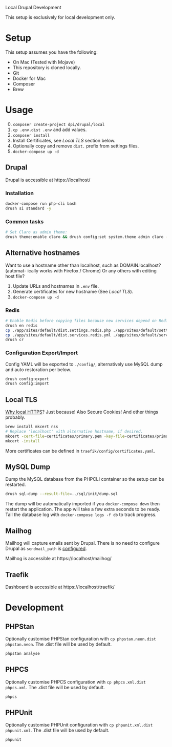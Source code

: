 Local Drupal Development

This setup is exclusively for local development only.

# Setup

This setup assumes you have the following:

 * On Mac (Tested with Mojave)
 * This repository is cloned locally.
 * Git
 * Docker for Mac
 * Composer
 * Brew

# Usage

 0. `composer create-project dpi/drupal/local`
 1. `cp .env.dist .env` and add values.
 2. `composer install`
 3. Install Certificates, see _Local TLS_ section below.
 4. Optionally copy and remove `dist.` prefix from settings files.
 5. `docker-compose up -d`

## Drupal

Drupal is accessible at https://localhost/

### Installation

```bash
docker-compose run php-cli bash
drush si standard -y
```

### Common tasks

```bash
# Set Claro as admin theme:
drush theme:enable claro && drush config:set system.theme admin claro -y && drush cr
```

## Alternative hostnames

Want to use a hostname other than localhost, such as DOMAIN.localhost? (automat-
ically works with Firefox / Chrome) Or any others with editing host file?

 1. Update URLs and hostnames in `.env` file.
 2. Generate certificates for new hostname (See _Local TLS_).
 3. `docker-compose up -d`

### Redis

```bash
# Enable Redis before copying files because new services depend on Redis.module.
drush en redis
cp ./app/sites/default/dist.settings.redis.php ./app/sites/default/settings.redis.php
cp ./app/sites/default/dist.services.redis.yml ./app/sites/default/services.redis.php
drush cr
```

### Configuration Export/Import

Config YAML will be exported to `./config/`, alternatively use MySQL dump and
auto restoration per below.

```bash
drush config:export
drush config:import
```

## Local TLS

[Why local HTTPS][local-https]? Just because! Also Secure Cookies! And other
things probably.

```bash
brew install mkcert nss
# Replace 'localhost' with alternative hostname, if desired.
mkcert -cert-file=certificates/primary.pem -key-file=certificates/primary-key.pem localhost
mkcert -install
```

More certificates can be defined in `traefik/config/certificates.yaml`.

 [local-https]: https://web.dev/how-to-use-local-https/

## MySQL Dump

Dump the MySQL database from the PHPCLI container so the setup can be restarted.

```bash
drush sql-dump --result-file=../sql/init/dump.sql
```

The dump will be automatically imported if you `docker-compose down` then
restart the application. The app will take a few extra seconds to be ready. Tail
the database log with `docker-compose logs -f db` to track progress.

## Mailhog

Mailhog will capture emails sent by Drupal. There is no need to configure Drupal
as `sendmail_path` is [configured][sendmail-php-ini].

Mailhog is accessible at https://localhost/mailhog/

 [sendmail-php-ini]: https://github.com/skpr/containers/blob/master/php/base/conf.d/50_overrides.ini

## Traefik

Dashboard is accessible at https://localhost/traefik/

# Development

## PHPStan

Optionally customise PHPStan configuration with
`cp phpstan.neon.dist phpstan.neon`. The .dist file will be used by default.

```bash
phpstan analyse
```

## PHPCS

Optionally customise PHPCS configuration with
`cp phpcs.xml.dist phpcs.xml`. The .dist file will be used by default.

```bash
phpcs
```

## PHPUnit

Optionally customise PHPUnit configuration with
`cp phpunit.xml.dist phpunit.xml`. The .dist file will be used by default.

```bash
phpunit
```
